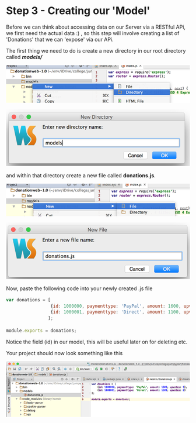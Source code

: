 # Step 3 - Creating our 'Model'

Before we can think about accessing data on our Server via a RESTful APi, we first need the actual data :) , so this step will involve creating a list of 'Donations' that we can 'expose' via our APi.

The first thing we need to do is create a new directory in our root directory called ***models/*** 

![](../lab02/images/lab02s05.png)

![](../lab02/images/lab02s06.png)

and within that directory create a new file called **donations.js**.

![](../lab02/images/lab02s07.png)

![](../lab02/images/lab02s08.png)

Now, paste the following code into your newly created .js file

```javascript
var donations = [
				 {id: 1000000, paymenttype: 'PayPal', amount: 1600, upvotes: 1}, 
				 {id: 1000001, paymenttype: 'Direct', amount: 1100, upvotes: 2}
				];

module.exports = donations;
```
Notice the field (id) in our model, this will be useful later on for deleting etc.

Your project should now look something like this

![](../lab02/images/lab02s09.png)